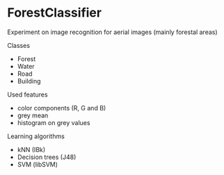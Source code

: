 ForestClassifier
================

Experiment on image recognition for aerial images (mainly forestal areas)

Classes
* Forest
* Water
* Road
* Building

Used features
* color components (R, G and B)
* grey mean
* histogram on grey values

Learning algorithms
* kNN (IBk)
* Decision trees (J48)
* SVM (libSVM)